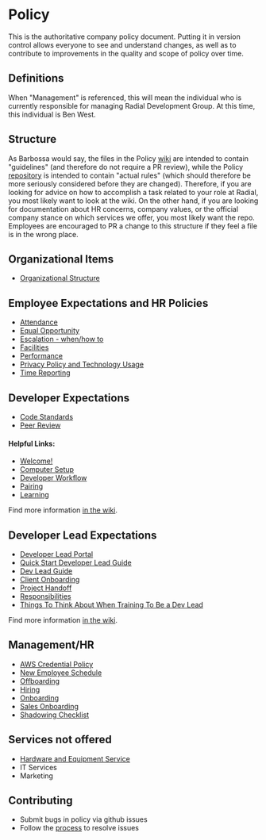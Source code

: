 # Policy

This is the authoritative company policy document.  Putting it in version control allows everyone to see and understand changes, as well as to contribute to improvements in the quality and scope of policy over time.

## Definitions
When "Management" is referenced, this will mean the individual who is currently
responsible for managing Radial Development Group. At this time, this individual
is Ben West.

## Structure
As Barbossa would say, the files in the Policy [wiki](https://github.com/RadialDevGroup/Policy/wiki) are intended to contain "guidelines" (and therefore do not require a PR review), while the Policy [repository](https://github.com/RadialDevGroup/Policy) is intended to contain "actual rules" (which should therefore be more seriously considered before they are changed).  Therefore, if you are looking for advice on how to accomplish a task related to your role at Radial, you most likely want to look at the wiki. On the other hand, if you are looking for documentation about HR concerns, company values, or the official company stance on which services we offer, you most likely want the repo. Employees are encouraged to PR a change to this structure if they feel a file is in the wrong place.

## Organizational Items
- [Organizational Structure](ORGANIZATIONAL_STRUCTURE.md)

## Employee Expectations and HR Policies
- [Attendance](employee_expectations/ATTENDANCE.md)
- [Equal Opportunity](employee_expectations/EQUAL_OPPORTUNITY.md)
- [Escalation - when/how to](employee_expectations/ESCALATION.md)
- [Facilities](employee_expectations/FACILITIES.md)
- [Performance](employee_expectations/PERFORMANCE.md)
- [Privacy Policy and Technology Usage](employee_expectations/PRIVACY.md)
- [Time Reporting](employee_expectations/TIME_REPORTING.md)

## Developer Expectations
- [Code Standards](developer/CODE_STANDARDS.md)
- [Peer Review](developer/PEER_REVIEW.md)

#### Helpful Links:
- [Welcome!](https://github.com/RadialDevGroup/Policy/wiki/Welcome-from-the-Director-of-Engineering)
- [Computer Setup](https://github.com/RadialDevGroup/Policy/wiki/Computer-Setup)
- [Developer Workflow](https://github.com/RadialDevGroup/Policy/wiki/Developer-Workflow)
- [Pairing](https://github.com/RadialDevGroup/Policy/wiki/Pairing)
- [Learning](https://github.com/RadialDevGroup/Policy/wiki/Learning)

Find more information [in the wiki](https://github.com/RadialDevGroup/Policy/wiki#developer-support).

## Developer Lead Expectations
- [Developer Lead Portal](./developer_lead/README.md)
- [Quick Start Developer Lead Guide](https://github.com/RadialDevGroup/Policy/wiki/Quick-Start-Developer-Lead-Guide)
- [Dev Lead Guide](developer_lead/DEVELOPER_LEAD_GUIDE.md)
- [Client Onboarding](developer_lead/CLIENT_ONBOARDING.md)
- [Project Handoff](developer_lead/PROJECT_HANDOFF.md)
- [Responsibilities](developer_lead/RESPONSIBILITIES.md)
- [Things To Think About When Training To Be a Dev Lead](https://github.com/RadialDevGroup/Policy/wiki/Dev-Lead-Training-Thoughts)

Find more information [in the wiki](https://github.com/RadialDevGroup/Policy/wiki#developer-lead-support).

## Management/HR
- [AWS Credential Policy](management/AWS_CREDENTIAL_POLICY.md)
- [New Employee Schedule](management/NEW_EMPLOYEE_SCHEDULE.md)
- [Offboarding](management/OFFBOARDING.md)
- [Hiring](management/HIRING.md)
- [Onboarding](management/ONBOARDING.md)
- [Sales Onboarding](management/SALES_ONBOARDING.md)
- [Shadowing Checklist](management/FIRST_SPRINT_CHECKLIST.md)

## Services not offered
- [Hardware and Equipment Service](employee_expectations/HARDWARE.md)
- IT Services
- Marketing

## Contributing
- Submit bugs in policy via github issues
- Follow the [process](PROCESS.MD) to resolve issues
